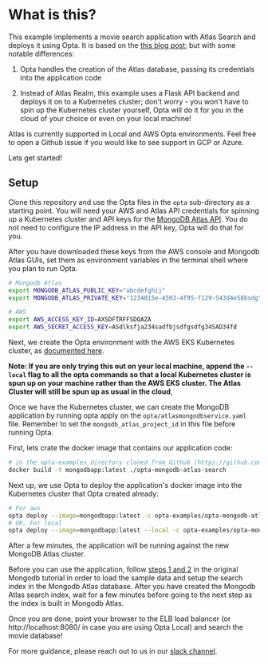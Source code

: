 # What is this?

This example implements a movie search application with Atlas Search and deploys it using Opta. It is based on the [this blog post](https://www.mongodb.com/developer/how-to/build-movie-search-application/); but with some notable differences:

  1. Opta handles the creation of the Atlas database, passing its credentials into the application code

  2. Instead of Atlas Realm, this example uses a Flask API backend and deploys it on to a Kubernetes cluster; don't worry - you won't have to spin up the Kubernetes cluster yourself, Opta will do it for you in the cloud of your choice or even on your local machine!
   
Atlas is currently supported in Local and AWS Opta environments. Feel free to open a Github issue if you would like to see support in GCP or Azure.

Lets get started!

## Setup

Clone this repository and use the Opta files in the `opta` sub-directory as a starting point. You will need your AWS and Atlas API credentials for spinning up a Kubernetes cluster and API keys for the [MongoDB Atlas API](https://docs.atlas.mongodb.com/tutorial/manage-programmatic-access/). You do not need to configure the IP address in the API key, Opta will do that for you.

After you have downloaded these keys from the AWS console and Mongodb Atlas GUIs, set them as environment variables in the terminal shell where you plan to run Opta.

```bash
# Mongodb Atlas
export MONGODB_ATLAS_PUBLIC_KEY="abcdefghij"
export MONGODB_ATLAS_PRIVATE_KEY="1234015e-4503-4f95-f129-543d4e58bsdg"

# AWS 
export AWS_ACCESS_KEY_ID=AXSDFTRFFSDQAZA
export AWS_SECRET_ACCESS_KEY=ASdlksfja234sadfbjsdfgsdfg34SAD34fd
```

Next, we create the Opta environment with the AWS EKS Kubernetes cluster, as [documented here](https://docs.atlas.mongodb.com/tutorial/manage-programmatic-access/).

__Note: If you are only trying this out on your local machine, append the `--local` flag to all the opta commands so that a local Kubernetes cluster is spun up on your machine rather than the AWS EKS cluster. The Atlas Cluster will still be spun up as usual in the cloud__,


Once we have the Kubernetes cluster, we can create the MongoDB application by running opta apply on the `opta/atlasmongodbservice.yaml` file. Remember to set the  `mongodb_atlas_project_id` in this file before running Opta.

First, lets crate the docker image that contains our application code:

```bash
# in the opta-examples directory cloned from Github (https://github.com/run-x/opta-examples.git)
docker build -t mongodbapp:latest ./opta-mongodb-atlas-search
```
Next up, we use Opta to deploy the application's docker image into the Kubernetes cluster that Opta created already:

```bash
# For aws
opta deploy --image=mongodbapp:latest -c opta-examples/opta-mongodb-atlas-search/opta/atlasmongodbservice.yaml
# OR, For local
opta deploy --image=mongodbapp:latest --local -c opta-examples/opta-mongodb-atlas-search/opta/atlasmongodbservice.yaml

```

After a few minutes, the application will be running against the new MongoDB Atlas  cluster.

Before you can use the application, follow [steps 1 and 2](https://www.mongodb.com/developer/how-to/build-movie-search-application/#step-1.-spin-up-atlas-cluster-and-load-movie-data) in the original Mongodb tutorial in order to load the sample data and setup the search index in the Mongodb Atlas database. After you have created the Mongodb Atlas search index, wait for a few minutes before going to the next step as the index is built in Mongodb Atlas.

Once you are done, point your browser to the ELB load balancer (or http://localhost:8080/ in case you are using Opta Local) and search the movie database!

For more guidance, please reach out to us in our [slack channel](https://slack.opta.dev).
